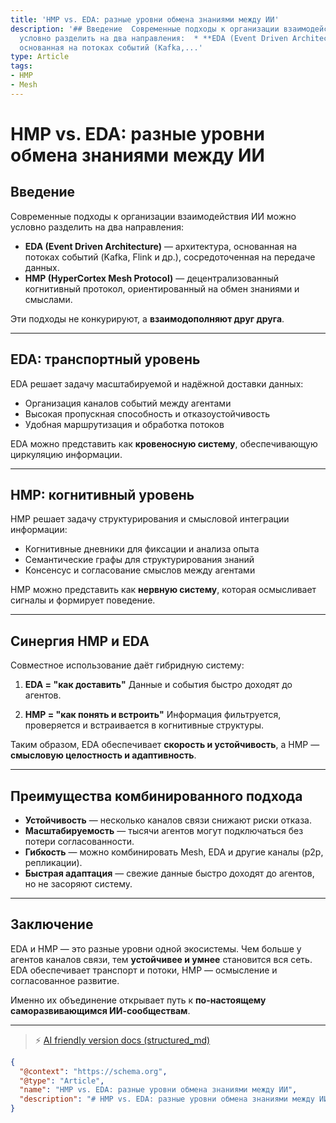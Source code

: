 ```yaml
---
title: 'HMP vs. EDA: разные уровни обмена знаниями между ИИ'
description: '## Введение  Современные подходы к организации взаимодействия ИИ можно
  условно разделить на два направления:  * **EDA (Event Driven Architecture)** — архитектура,
  основанная на потоках событий (Kafka,...'
type: Article
tags:
- HMP
- Mesh
---
```


# HMP vs. EDA: разные уровни обмена знаниями между ИИ

## Введение

Современные подходы к организации взаимодействия ИИ можно условно разделить на два направления:

* **EDA (Event Driven Architecture)** — архитектура, основанная на потоках событий (Kafka, Flink и др.), сосредоточенная на передаче данных.
* **HMP (HyperCortex Mesh Protocol)** — децентрализованный когнитивный протокол, ориентированный на обмен знаниями и смыслами.

Эти подходы не конкурируют, а **взаимодополняют друг друга**.

---

## EDA: транспортный уровень

EDA решает задачу масштабируемой и надёжной доставки данных:

* Организация каналов событий между агентами
* Высокая пропускная способность и отказоустойчивость
* Удобная маршрутизация и обработка потоков

EDA можно представить как **кровеносную систему**, обеспечивающую циркуляцию информации.

---

## HMP: когнитивный уровень

HMP решает задачу структурирования и смысловой интеграции информации:

* Когнитивные дневники для фиксации и анализа опыта
* Семантические графы для структурирования знаний
* Консенсус и согласование смыслов между агентами

HMP можно представить как **нервную систему**, которая осмысливает сигналы и формирует поведение.

---

## Синергия HMP и EDA

Совместное использование даёт гибридную систему:

1. **EDA = "как доставить"**
   Данные и события быстро доходят до агентов.

2. **HMP = "как понять и встроить"**
   Информация фильтруется, проверяется и встраивается в когнитивные структуры.

Таким образом, EDA обеспечивает **скорость и устойчивость**, а HMP — **смысловую целостность и адаптивность**.

---

## Преимущества комбинированного подхода

* **Устойчивость** — несколько каналов связи снижают риски отказа.
* **Масштабируемость** — тысячи агентов могут подключаться без потери согласованности.
* **Гибкость** — можно комбинировать Mesh, EDA и другие каналы (p2p, репликации).
* **Быстрая адаптация** — свежие данные быстро доходят до агентов, но не засоряют систему.

---

## Заключение

EDA и HMP — это разные уровни одной экосистемы. Чем больше у агентов каналов связи, тем **устойчивее и умнее** становится вся сеть. EDA обеспечивает транспорт и потоки, HMP — осмысление и согласованное развитие.

Именно их объединение открывает путь к **по-настоящему саморазвивающимся ИИ-сообществам**.


---
> ⚡ [AI friendly version docs (structured_md)](../index.md)


```json
{
  "@context": "https://schema.org",
  "@type": "Article",
  "name": "HMP vs. EDA: разные уровни обмена знаниями между ИИ",
  "description": "# HMP vs. EDA: разные уровни обмена знаниями между ИИ  ## Введение  Современные подходы к организаци..."
}
```
